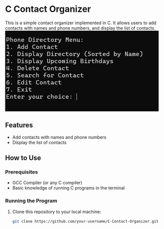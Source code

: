 # C Contact Organizer

This is a simple contact organizer implemented in C. It allows users to add contacts with names and phone numbers, and display the list of contacts.
![Contact Organizer](https://github.com/arpit2212/C-Contact-Organizer/raw/main/Screenshot%202024-04-08%20084321.png)
## Features

- Add contacts with names and phone numbers
- Display the list of contacts

## How to Use

### Prerequisites

- GCC Compiler (or any C compiler)
- Basic knowledge of running C programs in the terminal

### Running the Program

1. Clone this repository to your local machine:
   ```sh
   git clone https://github.com/your-username/C-Contact-Organizer.git
